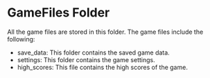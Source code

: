 # GameFiles Folder

All the game files are stored in this folder. The game files include the following:
- save_data: This folder contains the saved game data.
- settings: This folder contains the game settings.
- high_scores: This file contains the high scores of the game.